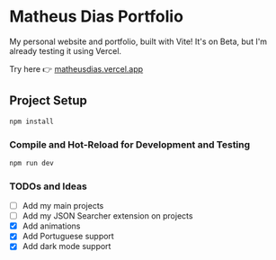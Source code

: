 # Matheus Dias Portfolio

My personal website and portfolio, built with Vite! It's on Beta, but I'm already testing it using Vercel.

Try here 👉 [matheusdias.vercel.app](https://matheusdias.vercel.app)

## Project Setup

```sh
npm install
```

### Compile and Hot-Reload for Development and Testing

```sh
npm run dev
```

### TODOs and Ideas

- [ ] Add my main projects
- [ ] Add my JSON Searcher extension on projects
- [x] Add animations
- [x] Add Portuguese support
- [x] Add dark mode support

